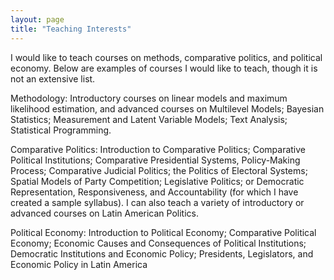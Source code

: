 ```yaml
---
layout: page
title: "Teaching Interests"
---
```


I would like to teach courses on methods, comparative politics, and political economy.  Below are examples of courses I would like to teach, though it is not an extensive list.
 
Methodology: Introductory courses on linear models and maximum likelihood estimation, and advanced courses on Multilevel Models; Bayesian Statistics; Measurement and Latent Variable Models; Text Analysis; Statistical Programming.
 
Comparative Politics: Introduction to Comparative Politics; Comparative Political Institutions; Comparative Presidential Systems,  Policy-Making Process;  Comparative Judicial Politics; the Politics of Electoral Systems; Spatial Models of Party Competition;  Legislative Politics; or Democratic Representation, Responsiveness, and Accountability (for which I have created a sample syllabus). I can also teach a variety of introductory or advanced courses on Latin American Politics.
 
Political Economy: Introduction to Political Economy; Comparative Political Economy; Economic Causes and Consequences of Political Institutions; Democratic Institutions and Economic Policy; Presidents, Legislators, and Economic Policy in Latin America
